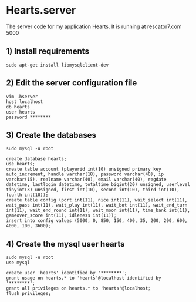 # Hearts.server
<p>The server code for my application Hearts.
It is running at rescator7.com 5000</p>

## 1) Install requirements
<pre><code>sudo apt-get install libmysqlclient-dev</pre></code>

## 2) Edit the server configuration file
<pre><code>vim .hserver
host localhost
db hearts
user hearts
password ********</pre></code>

## 3) Create the databases
<pre><code>sudo mysql -u root

create database hearts;
use hearts;
create table account (playerid int(10) unsigned primary key auto_increment, handle varchar(18), password varchar(40), ip varchar(15), realname varchar(40), email varchar(40), regdate datetime, lastlogin datetime, totaltime bigint(20) unsigned, userlevel tinyint(3) unsigned, first int(10), second int(10), third int(10), fourth int(10));
create table config (port int(11), nice int(11), wait_select int(11), wait_pass int(11), wait_play int(11), wait_bot int(11), wait_end_turn int(11), wait_end_round int(11), wait_moon int(11), time_bank int(11), gameover_score int(11), idleness int(11));
insert into config values (5000, 0, 850, 150, 400, 35, 200, 200, 600, 4000, 100, 3600);</pre></code>

## 4) Create the mysql user hearts
<pre><code>sudo mysql -u root
use mysql

create user 'hearts' identified by '********';
grant usage on hearts.* to 'hearts'@localhost identified by '********';
grant all privileges on hearts.* to 'hearts'@localhost;
flush privileges;</pre></code>
